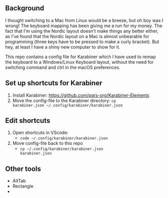 ## Background 
I thought switching to a Mac from Linux would be a breeze, but oh boy was I wrong! The keyboard mapping has been giving me a run for my money. The fact that I'm using the Nordic layout doesn't make things any better either, as I've found that the Nordic layout on a Mac is almost unbearable for programming (three keys have to be pressed to make a curly bracket). But hey, at least I have a shiny new computer to show for it.

This repo contains a config file for Karabiner which I have used to remap the keyboard to a Windows/Linux Keyboard layout, without the need for switching command and ctrl in the macOS preferences.

## Set up shortcuts for Karabiner
1. Install Karabiner:   https://github.com/pqrs-org/Karabiner-Elements
2.  Move the config-file to the Karabiner directory: <code>cp karabiner.json ~/.config/karabiner/karabiner.json </code>

## Edit shortcuts 
1.  Open shortcuts in VScode:
      * <code>code ~/.config/karabiner/karabiner.json</code>
2. Move config-file back to this repo
      * <code>cp ~/.config/karabiner/karabiner.json karabiner.json</code> 


## Other tools 
* AltTab
* Rectangle 
* 

<!-- # Overall idea
- Make macOS behave more like Microsoft Windows
- No need to switch command and ctrl in macOS preferences

## Install shortcuts to Karabiner
1. Install Karabiner
2. cp ./karabiner.json ~/.config/karabiner/karabiner.json

## Open karabiner file and edit it in VS Code
code ~/.config/karabiner/karabiner.json

## Log files such as parse errors
code ~/.local/share/karabiner/log/console_user_server.log

## Copy Karabiner configuration to this folder
- cp ~/.config/karabiner/karabiner.json ./karabiner.json

## Reminder
- On an external keyboard:
  * ctrl: command ⌘
  * windows: ctrl ⌃
  * alt: option ⌥
  * shift: shift ⇧


## Karabiner resources
- https://github.com/aerobounce/karabiner-elements-keycodes/blob/master/key_code.hpp
  * Key codes
- https://karabiner-elements.pqrs.org/docs/
  * Documentation
- https://support.apple.com/en-us/HT201236
  * macOS default shortcuts that can’t be disabled via preferences
- https://support.apple.com/sv-se/guide/terminal/trmlshtcts/mac
  * Terminal shortcuts


## Other apps to install to make macOS more Windows like
- uBar
  * Windows like navigation bar
  * https://brawersoftware.com/products/ubar
- AltTab
  * Windows like Alt+Tab
  * https://alt-tab-macos.netlify.app/
- Rectangle
  * Move and resize windows in macOS using keyboard shortcuts or snap areas
  * https://rectangleapp.com/
- Shortkeys (Chrome extension)
  * Custom shortcuts for Chrome
  * https://chrome.google.com/webstore/detail/shortkeys-custom-keyboard/logpjaacgmcbpdkdchjiaagddngobkck?hl=en-US&gl=US

## macOS keyboard preferences
- Disable all shortcuts
- Mission Control
  * Move space left/right
- Screenshots
  * Copy image to pasteboard
- Spotlight
  * Show Spotlight


## Navbar
- Auto hide

## Rectangle
- Map win+left/right/up/down

## Shortkeys (Chrome extension)
- not remapped in Karabiner:
  * f5, reload, Reload page
- normally works, but Karabiner word navigation shortcut messed it up
  * ctrl+left, back, Go back
  * ctrl+right, forward, Go forward -->
